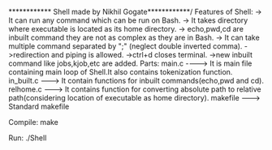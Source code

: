 ************ Shell made by Nikhil Gogate************/
                Features of Shell:
-> It can run any command which can be run on Bash.
-> It takes directory where executable is located as its home directory.
-> echo,pwd,cd are inbuilt command they are not as complex as they are in Bash.
-> It can take multiple command separated by ";" (neglect double inverted comma).
->redirection and piping is allowed.
->ctrl+d closes terminal.
->new inbuilt command like jobs,kjob,etc are added.
                    Parts:
main.c ----> It is main file containing main loop of Shell.It also contains tokenization function.
in_built.c ---> It contain functions for inbuilt commands(echo,pwd and cd).
relhome.c ---> It contains function for converting absolute path to relative path(considering location of executable as home directory).
makefile ---> Standard makefile

Compile:
make

Run:
./Shell

